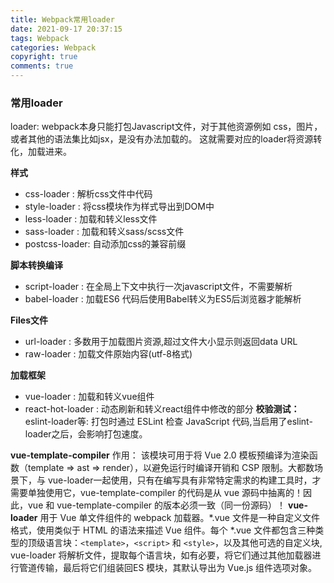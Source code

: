 ```yaml
---
title: Webpack常用loader
date: 2021-09-17 20:37:15
tags: Webpack
categories: Webpack
copyright: true
comments: true
---
```


### 常用loader
loader: webpack本身只能打包Javascript文件，对于其他资源例如 css，图片，或者其他的语法集比如jsx，是没有办法加载的。 这就需要对应的loader将资源转化，加载进来。

**样式**
 - css-loader : 解析css文件中代码
 -  style-loader : 将css模块作为样式导出到DOM中
 -  less-loader : 加载和转义less文件
 - sass-loader : 加载和转义sass/scss文件
 -  postcss-loader: 自动添加css的兼容前缀

**脚本转换编译**

 - script-loader : 在全局上下文中执行一次javascript文件，不需要解析
 - babel-loader : 加载ES6 代码后使用Babel转义为ES5后浏览器才能解析

**Files文件**

 - url-loader : 多数用于加载图片资源,超过文件大小显示则返回data URL
 -  raw-loader : 加载文件原始内容(utf-8格式)

**加载框架**

 - vue-loader : 加载和转义vue组件
 - react-hot-loader : 动态刷新和转义react组件中修改的部分
**校验测试：**
eslint-loader等: 打包时通过 ESLint 检查 JavaScript 代码,当启用了eslint-loader之后，会影响打包速度。

**vue-template-compiler**
作用： 该模块可用于将 Vue 2.0 模板预编译为渲染函数（template => ast => render），以避免运行时编译开销和 CSP 限制。大都数场景下，与 vue-loader一起使用，只有在编写具有非常特定需求的构建工具时，才需要单独使用它，vue-template-compiler 的代码是从 vue 源码中抽离的！因此，vue 和 vue-template-compiler 的版本必须一致（同一份源码）！
**vue-loader**
用于 Vue 单文件组件的 webpack 加载器。*.vue 文件是一种自定义文件格式，使用类似于 HTML 的语法来描述 Vue 组件。每个 *.vue 文件都包含三种类型的顶级语言块：```<template>```，```<script>``` 和 ```<style>```，以及其他可选的自定义块, vue-loader 将解析文件，提取每个语言块，如有必要，将它们通过其他加载器进行管道传输，最后将它们组装回ES 模块，其默认导出为 Vue.js 组件选项对象。
